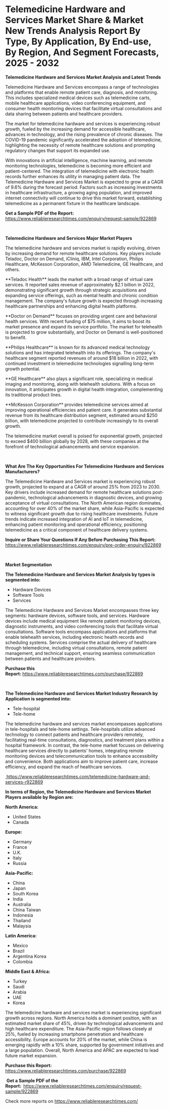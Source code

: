 <p><h1>Telemedicine Hardware and Services Market Share & Market New Trends Analysis Report By Type, By Application, By End-use, By Region, And Segment Forecasts, 2025 - 2032</h1></p><p><strong>Telemedicine Hardware and Services Market Analysis and Latest Trends</strong></p>
<p><p>Telemedicine Hardware and Services encompass a range of technologies and platforms that enable remote patient care, diagnosis, and monitoring. This includes specialized medical devices such as telemedicine carts, mobile healthcare applications, video conferencing equipment, and consumer health monitoring devices that facilitate virtual consultations and data sharing between patients and healthcare providers.</p><p>The market for telemedicine hardware and services is experiencing robust growth, fueled by the increasing demand for accessible healthcare, advances in technology, and the rising prevalence of chronic diseases. The COVID-19 pandemic significantly accelerated the adoption of telemedicine, highlighting the necessity of remote healthcare solutions and prompting regulatory changes that support its expanded use.</p><p>With innovations in artificial intelligence, machine learning, and remote monitoring technologies, telemedicine is becoming more efficient and patient-centered. The integration of telemedicine with electronic health records further enhances its utility in managing patient data. The Telemedicine Hardware and Services Market is expected to grow at a CAGR of 9.6% during the forecast period. Factors such as increasing investments in healthcare infrastructure, a growing aging population, and improved internet connectivity will continue to drive this market forward, establishing telemedicine as a permanent fixture in the healthcare landscape.</p></p>
<p><strong>Get a Sample PDF of the Report:&nbsp;</strong> <a href="https://www.reliableresearchtimes.com/enquiry/request-sample/922869?utm_campaign=2205&utm_medium=2&utm_source=Github&utm_content=ia&utm_term=11032025&utm_id=telemedicine-hardware-and-services">https://www.reliableresearchtimes.com/enquiry/request-sample/922869</a></p>
<p>&nbsp;</p>
<p><strong>Telemedicine Hardware and Services Major Market Players</strong></p>
<p><p>The telemedicine hardware and services market is rapidly evolving, driven by increasing demand for remote healthcare solutions. Key players include Teladoc, Doctor on Demand, iCliniq, IBM, Intel Corporation, Philips Healthcare, McKesson Corporation, AMD Telemedicine, GE Healthcare, and others.</p><p>**Teladoc Health** leads the market with a broad range of virtual care services. It reported sales revenue of approximately $2.1 billion in 2022, demonstrating significant growth through strategic acquisitions and expanding service offerings, such as mental health and chronic condition management. The company's future growth is expected through increasing healthcare partnerships and enhancing digital health platforms.</p><p>**Doctor on Demand** focuses on providing urgent care and behavioral health services. With recent funding of $75 million, it aims to boost its market presence and expand its service portfolio. The market for telehealth is projected to grow substantially, and Doctor on Demand is well-positioned to benefit.</p><p>**Philips Healthcare** is known for its advanced medical technology solutions and has integrated telehealth into its offerings. The company's healthcare segment reported revenues of around $18 billion in 2022, with continued investment in telemedicine technologies signalling long-term growth potential.</p><p>**GE Healthcare** also plays a significant role, specializing in medical imaging and monitoring, along with telehealth solutions. With a focus on innovation, it anticipates growth in digital health integration, complementing its traditional product lines.</p><p>**McKesson Corporation** provides telemedicine services aimed at improving operational efficiencies and patient care. It generates substantial revenue from its healthcare distribution segment, estimated around $250 billion, with telemedicine projected to contribute increasingly to its overall growth.</p><p>The telemedicine market overall is poised for exponential growth, projected to exceed $400 billion globally by 2028, with these companies at the forefront of technological advancements and service expansion.</p></p>
<p>&nbsp;</p>
<p><strong>What Are The Key Opportunities For Telemedicine Hardware and Services Manufacturers?</strong></p>
<p><p>The Telemedicine Hardware and Services market is experiencing robust growth, projected to expand at a CAGR of around 25% from 2023 to 2030. Key drivers include increased demand for remote healthcare solutions post-pandemic, technological advancements in diagnostic devices, and growing acceptance of virtual consultations. The North American region dominates, accounting for over 40% of the market share, while Asia-Pacific is expected to witness significant growth due to rising healthcare investments. Future trends indicate increased integration of AI and IoT in telemedicine, enhancing patient monitoring and operational efficiency, positioning telemedicine as a critical component of healthcare delivery systems.</p></p>
<p><strong>Inquire or Share Your Questions If Any Before Purchasing This Report:</strong> <a href="https://www.reliableresearchtimes.com/enquiry/pre-order-enquiry/922869?utm_campaign=2205&utm_medium=2&utm_source=Github&utm_content=ia&utm_term=11032025&utm_id=telemedicine-hardware-and-services">https://www.reliableresearchtimes.com/enquiry/pre-order-enquiry/922869</a></p>
<p>&nbsp;</p>
<p><strong>Market Segmentation</strong></p>
<p><strong>The Telemedicine Hardware and Services Market Analysis by types is segmented into:</strong></p>
<p><ul><li>Hardware Devices</li><li>Software Tools</li><li>Services</li></ul></p>
<p><p>The Telemedicine Hardware and Services Market encompasses three key segments: hardware devices, software tools, and services. Hardware devices include medical equipment like remote patient monitoring devices, diagnostic instruments, and video conferencing tools that facilitate virtual consultations. Software tools encompass applications and platforms that enable telehealth services, including electronic health records and scheduling systems. Services comprise the actual delivery of healthcare through telemedicine, including virtual consultations, remote patient management, and technical support, ensuring seamless communication between patients and healthcare providers.</p></p>
<p><strong>Purchase this Report:&nbsp;</strong><a href="https://www.reliableresearchtimes.com/purchase/922869?utm_campaign=2205&utm_medium=2&utm_source=Github&utm_content=ia&utm_term=11032025&utm_id=telemedicine-hardware-and-services">https://www.reliableresearchtimes.com/purchase/922869</a></p>
<p>&nbsp;</p>
<p><strong>The Telemedicine Hardware and Services Market Industry Research by Application is segmented into:</strong></p>
<p><ul><li>Tele-hospital</li><li>Tele-home</li></ul></p>
<p><p>The telemedicine hardware and services market encompasses applications in tele-hospitals and tele-home settings. Tele-hospitals utilize advanced technology to connect patients and healthcare providers remotely, facilitating real-time consultations, diagnostics, and treatment plans within a hospital framework. In contrast, the tele-home market focuses on delivering healthcare services directly to patients' homes, integrating remote monitoring devices and telecommunication tools to enhance accessibility and convenience. Both applications aim to improve patient care, increase efficiency, and expand the reach of healthcare services.</p></p>
<p><a href="https://www.reliableresearchtimes.com/telemedicine-hardware-and-services-r922869?utm_campaign=2205&utm_medium=2&utm_source=Github&utm_content=ia&utm_term=11032025&utm_id=telemedicine-hardware-and-services">&nbsp;https://www.reliableresearchtimes.com/telemedicine-hardware-and-services-r922869</a></p>
<p><strong>In terms of Region, the Telemedicine Hardware and Services Market Players available by Region are:</strong></p>
<p>
    <p> <strong> North America: </strong>
        <ul>
            <li>United States</li>
            <li>Canada</li>
        </ul>
        </p> 
    <p> <strong> Europe: </strong>
        <ul>
            <li>Germany</li>
            <li>France</li>
            <li>U.K.</li>
            <li>Italy</li>
            <li>Russia</li>
        </ul>
        </p> 
    <p> <strong> Asia-Pacific: </strong>
        <ul>
            <li>China</li>
            <li>Japan</li>
            <li>South Korea</li>
            <li>India</li>
            <li>Australia</li>
            <li>China Taiwan</li>
            <li>Indonesia</li>
            <li>Thailand</li>
            <li>Malaysia</li>
        </ul>
        </p> 
    <p> <strong> Latin America: </strong>
        <ul>
            <li>Mexico</li>
            <li>Brazil</li>
            <li>Argentina Korea</li>
            <li>Colombia</li>
        </ul>
        </p> 
    <p> <strong> Middle East & Africa: </strong>
        <ul>
            <li>Turkey</li>
            <li>Saudi</li>
            <li>Arabia</li>
            <li>UAE</li>
            <li>Korea</li>
        </ul>
    </p>
    </p>
<p><p>The telemedicine hardware and services market is experiencing significant growth across regions. North America holds a dominant position, with an estimated market share of 45%, driven by technological advancements and high healthcare expenditure. The Asia-Pacific region follows closely at 25%, fueled by increasing smartphone penetration and healthcare accessibility. Europe accounts for 20% of the market, while China is emerging rapidly with a 10% share, supported by government initiatives and a large population. Overall, North America and APAC are expected to lead future market expansion.</p></p>
<p><strong>Purchase this Report: </strong><a href="https://www.reliableresearchtimes.com/purchase/922869?utm_campaign=2205&utm_medium=2&utm_source=Github&utm_content=ia&utm_term=11032025&utm_id=telemedicine-hardware-and-services">https://www.reliableresearchtimes.com/purchase/922869</a></p>
<p>&nbsp;<strong>Get a Sample PDF of the Report:&nbsp;&nbsp;</strong><a href="https://www.reliableresearchtimes.com/enquiry/request-sample/922869?utm_campaign=2205&utm_medium=2&utm_source=Github&utm_content=ia&utm_term=11032025&utm_id=telemedicine-hardware-and-services">https://www.reliableresearchtimes.com/enquiry/request-sample/922869</a></p>
<p><strong></strong></p>
<p>Check more reports on <a href="https://www.reliableresearchtimes.com/?utm_campaign=2205&utm_medium=2&utm_source=Github&utm_content=ia&utm_term=11032025&utm_id=telemedicine-hardware-and-services">https://www.reliableresearchtimes.com/</a></p>